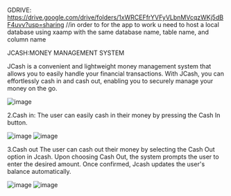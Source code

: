 GDRIVE: https://drive.google.com/drive/folders/1xWRCEFfrYVFyVLbnMVcqzWKj5dBF4uvv?usp=sharing
//in order to for the app to work u need to host a local database using xaamp with the same database name, table name, and column name

JCASH:MONEY MANAGEMENT SYSTEM

JCash is a convenient and lightweight money management system that allows you to easily handle your financial transactions. With JCash, you can effortlessly cash in and cash out, enabling you to securely manage your money on the go. 

![image](https://github.com/Wise-394/JCash/assets/114738222/2ea8d94c-1c84-4e9a-b8e3-31398cd46006)

2.Cash in:
	The user can easily cash in their money by pressing the Cash In button.
	
![image](https://github.com/Wise-394/JCash/assets/114738222/07da047e-148b-440a-a32d-9a725294742c)
![image](https://github.com/Wise-394/JCash/assets/114738222/08a04ed3-a480-4160-8a6a-15034a1535d4)

3.Cash out
	The user can cash out their money by selecting the Cash Out option in Jcash.
Upon choosing Cash Out, the system prompts the user to enter the desired amount. Once confirmed, Jcash updates the user's balance automatically.


![image](https://github.com/Wise-394/JCash/assets/114738222/fd84ec82-048c-476d-96a8-2a3918abb4c9)
![image](https://github.com/Wise-394/JCash/assets/114738222/7fe6564e-d9e1-416c-aacb-821a3b6ab3ff)






